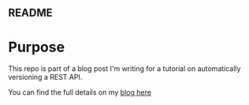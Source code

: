 README
---

# Purpose

This repo is part of a blog post I'm writing for a tutorial on automatically versioning a REST API.

You can find the full details on my [blog here](https://helixspiral.github.io)